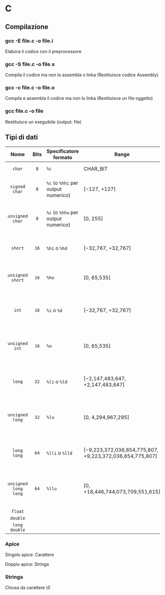 # C

## Compilazione

### gcc -E file.c -o file.i

Elabora il codice con il preprocessore

### gcc -S file.c -o file.s

Compila il codice ma non lo assembla o linka (Restituisce codice Assembly)

### gcc -c file.c -o file.o

Compila e assembla il codice ma non lo linka (Restituisce un file oggetto)

### gcc file.c -o file

Restituisce un eseguibile (output: file)


## Tipi di dati

| Nome                 | Bits | Specificatore formato               | Range                                                    | Descrizione                                           |
| :------------------: | :--: |-------------------------------------|----------------------------------------------------------|-------------------------------------------------------|
| `char`               | `8`  | `%c`                                | CHAR_BIT                                                 | Rappresenta un carattere                              |
| `signed char`        | `8`  | `%c` (o `%hhi` per output numerico) | [−127, +127]                                             | Rappresenta un carattere signed (con segno)           |
| `unsigned char`      | `8`  | `%c` (o `%hhu` per output numerico) | [0, 255]                                                 | Rappresenta un carattere unsigned (senza segno)       |
| `short`              | `16` | `%hi` o `%hd`                       | [−32,767, +32,767]                                       | Rappresenta un intero a 8 bit signed (con segno)      |
| `unsigned short`     | `16` | `%hu`                               | [0, 65,535]                                              | Rappresenta un intero a 8 bit unsigned (senza segno)  |
| `int`                | `16` | `%i` o `%d`                         | [−32,767, +32,767]                                       | Rappresenta un intero a 16 bit signed (con segno)     |
| `unsigned int`       | `16` | `%u`                                | [0, 65,535]                                              | Rappresenta un intero a 16 bit unsigned (senza segno) |
| `long`               | `32` | `%li` o `%ld`                       | [−2,147,483,647, +2,147,483,647]                         | Rappresenta un intero a 32 bit signed (con segno)     |
| `unsigned long`      | `32` | `%lu`                               | [0, 4,294,967,295]                                       | Rappresenta un intero a 32 bit unsigned (senza segno) |
| `long long`          | `64` | `%lli` o `%lld`                     | [−9,223,372,036,854,775,807, +9,223,372,036,854,775,807] | Rappresenta un intero a 64 bit signed (con segno)     |
| `unsigned long long` | `64` | `%llu`                              | [0, +18,446,744,073,709,551,615]                         | Rappresenta un intero a 64 bit unsigned (senza segno) |
| `float`              |      |                                     |                                                          |                                                       |
| `double`             |      |                                     |                                                          |                                                       |
| `long double`        |      |                                     |                                                          |                                                       |

### Apice

Singolo apice: Carattere

Doppio apice: Stringa

### Stringa

Chiusa da carattere \0
